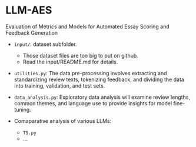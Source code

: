 # LLM-AES
Evaluation of Metrics and Models for Automated Essay Scoring and Feedback Generation

- `input/`: dataset subfolder. 
    * Those dataset files are too big to put on github. 
    * Read the input/README.md for details. 

- `utilities.py`: The data pre-processing involves extracting and standardizing review texts, tokenizing feedback, and dividing the data into training, validation, and test sets. 

- `data_analysis.py`: Exploratory data analysis will examine review lengths, common themes, and language use to provide insights for model fine-tuning.

- Comaparative analysis of various LLMs:
    * `T5.py`
    * ...